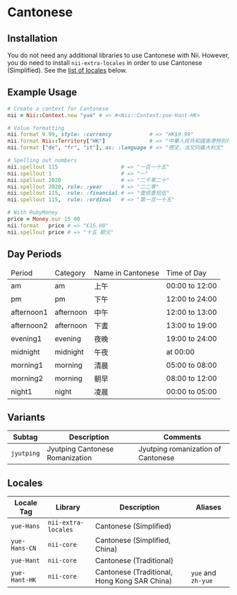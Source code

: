 <!-- This file has been generated. Source: languages/_template.md.erb -->

# Cantonese

## Installation

You do not need any additional libraries to use Cantonese with Nii.
However, you do need to install `nii-extra-locales` in order to use Cantonese (Simplified).
See the [list of locales](#locales) below.

## Example Usage

``` ruby
# Create a context for Cantonese
nii = Nii::Context.new "yue" # => #<Nii::Context:yue-Hant-HK>

# Value formatting
nii.format 9.99, style: :currency            # => "HK$9.99"
nii.format Nii::Territory["HK"]              # => "中華人民共和國香港特別行政區"
nii.format ["de", "fr", "it"], as: :language # => "德文、法文同義大利文"

# Spelling out numbers
nii.spellout 115                    # => "一百一十五"
nii.spellout 1                      # => "一"
nii.spellout 2020                   # => "二千零二十"
nii.spellout 2020, rule: :year      # => "二二零"
nii.spellout 115,  rule: :financial # => "壹佰壹拾伍"
nii.spellout 115,  rule: :ordinal   # => "第一百一十五"

# With RubyMoney
price = Money.eur 15_00
nii.format   price # => "€15.00"
nii.spellout price # => "十五 歐元"
```

## Day Periods


<table>
  <thead>
    <tr>
      <td>Period</td>
      <td>Category</td>
      <td>Name in Cantonese</td>
      <td>Time of Day</td>
    </tr>
  </thead>
  <tbody>
    <tr>
      <td>am</td>
      <td>am</td>
      <td>上午</td>
      <td>00:00 to 12:00</td>
    </tr>
    <tr>
      <td>pm</td>
      <td>pm</td>
      <td>下午</td>
      <td>12:00 to 24:00</td>
    </tr>
    <tr>
      <td>afternoon1</td>
      <td>afternoon</td>
      <td>中午</td>
      <td>12:00 to 13:00</td>
    </tr>
    <tr>
      <td>afternoon2</td>
      <td>afternoon</td>
      <td>下晝</td>
      <td>13:00 to 19:00</td>
    </tr>
    <tr>
      <td>evening1</td>
      <td>evening</td>
      <td>夜晚</td>
      <td>19:00 to 24:00</td>
    </tr>
    <tr>
      <td>midnight</td>
      <td>midnight</td>
      <td>午夜</td>
      <td>at 00:00</td>
    </tr>
    <tr>
      <td>morning1</td>
      <td>morning</td>
      <td>清晨</td>
      <td>05:00 to 08:00</td>
    </tr>
    <tr>
      <td>morning2</td>
      <td>morning</td>
      <td>朝早</td>
      <td>08:00 to 12:00</td>
    </tr>
    <tr>
      <td>night1</td>
      <td>night</td>
      <td>凌晨</td>
      <td>00:00 to 05:00</td>
    </tr>
  </tbody>
</table>


## Variants

<table>
  <thead>
    <tr>
      <th>Subtag</th>
      <th>Description</th>
      <th>Comments</th>
    </tr>
  </thead>
  <tbody>
    <tr>
      <td><code>jyutping</code></td>
      <td>Jyutping Cantonese Romanization</td>
      <td>Jyutping romanization of Cantonese</td>
    </tr>
  </tbody>
</table>

## Locales

<table>
  <thead>
    <tr>
      <th>Locale Tag</th>
      <th>Library</th>
      <th>Description</th>
      <th>Aliases</th>
    </tr>
  </thead>
  <tbody>
    <tr>
      <td><code>yue-Hans</code></td>
      <td><code>nii-extra-locales</code></td>
      <td>Cantonese (Simplified)</td>
      <td></td>
    </tr>
    <tr>
      <td><code>yue-Hans-CN</code></td>
      <td><code>nii-core</code></td>
      <td>Cantonese (Simplified, China)</td>
      <td></td>
    </tr>
    <tr>
      <td><code>yue-Hant</code></td>
      <td><code>nii-core</code></td>
      <td>Cantonese (Traditional)</td>
      <td></td>
    </tr>
    <tr>
      <td><code>yue-Hant-HK</code></td>
      <td><code>nii-core</code></td>
      <td>Cantonese (Traditional, Hong Kong SAR China)</td>
      <td><code>yue</code> and <code>zh-yue</code></td>
    </tr>
  </tbody>
</table>

